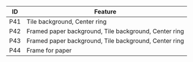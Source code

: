 | ID  | Feature                                               |
| --- | ----------------------------------------------------- |
| P41 | Tile background, Center ring                          |
| P42 | Framed paper background, Tile background, Center ring |
| P43 | Framed paper background, Tile background, Center ring |
| P44 | Frame for paper                                       |
